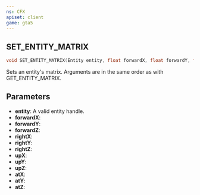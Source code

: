 ```yaml
---
ns: CFX
apiset: client
game: gta5
---
```

## SET_ENTITY_MATRIX

```c
void SET_ENTITY_MATRIX(Entity entity, float forwardX, float forwardY, float forwardZ, float rightX, float rightY, float rightZ, float upX, float upY, float upZ, float atX, float atY, float atZ);
```

Sets an entity's matrix. Arguments are in the same order as with GET_ENTITY_MATRIX.

## Parameters
* **entity**: A valid entity handle.
* **forwardX**:
* **forwardY**:
* **forwardZ**:
* **rightX**:
* **rightY**:
* **rightZ**:
* **upX**:
* **upY**:
* **upZ**:
* **atX**:
* **atY**:
* **atZ**:
